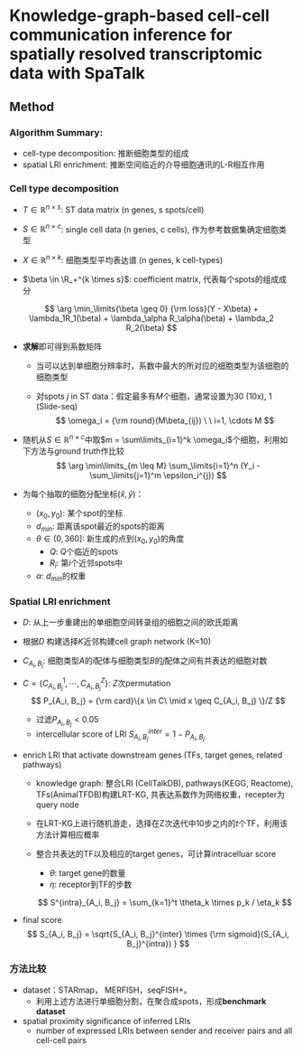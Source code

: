 # Knowledge-graph-based cell-cell communication inference for spatially resolved transcriptomic data with SpaTalk



## Method

### Algorithm Summary:

* cell-type decomposition: 推断细胞类型的组成
* spatial LRI enrichment: 推断空间临近的介导细胞通讯的L-R相互作用



### Cell type decomposition

* $T \in \mathbb{R}^{n \times s}$: ST data matrix (n genes, s spots/cell)
* $S \in \mathbb{R}^{n \times c}$: single cell data (n genes, c cells), 作为参考数据集确定细胞类型
* $X \in \mathbb{R}^{n \times k}$: 细胞类型平均表达谱 (n genes, k cell-types)

* $\beta \in \R_+^{k \times s}$: coefficient matrix, 代表每个spots的组成成分

$$
\arg \min_\limits{\beta \geq 0} {\rm loss}(Y - X\beta) + \lambda_1R_1(\beta) + \lambda_\alpha R_\alpha(\beta) + \lambda_2 R_2(\beta)
$$

* **求解**即可得到系数矩阵

  * 当可以达到单细胞分辨率时，系数中最大的所对应的细胞类型为该细胞的细胞类型

  * 对spots $j$ in ST data：假定最多有$M$个细胞，通常设置为30 (10x), 1 (Slide-seq)
    $$
    \omega_i = {\rm round}(M\beta_{ij}) \ \ i=1, \cdots M
    $$

* 随机从$S \in \mathbb{R}^{n \times c}$中取$m = \sum\limits_{i=1}^k \omega_i$个细胞，利用如下方法与ground truth作比较
  $$
  \arg \min\limits_{m \leq M} \sum_\limits{i=1}^n (Y_i - \sum_\limits{j=1}^m \epsilon_i^{j})
  $$

* 为每个抽取的细胞分配坐标$(\hat x, \hat y)$：
  * $(x_0, y_0)$: 某个spot的坐标
  * $d_{min}$: 距离该spot最近的spots的距离
  * $\theta \in (0, 360]$: 新生成的点到$(x_0, y_0)$的角度
    * $Q$: $Q$个临近的spots
    * $R_i$: 第$i$个近邻spots中
  * $\alpha$: $d_{min}$的权重



### Spatial LRI enrichment

* $D$: 从上一步重建出的单细胞空间转录组的细胞之间的欧氏距离

* 根据$D$ 构建选择$K$近邻构建cell graph network (K=10)

* $C_{A_i, B_j}$: 细胞类型$A$的$i$配体与细胞类型$B$的$j$配体之间有共表达的细胞对数

* $C = \{C_{A_i, B_j}^{1}, \cdots, C_{A_i, B_j}^{Z} \}$: $Z$次permutation
  $$
  P_{A_i, B_j} = {\rm card}\{x \in C\ \mid x \geq C_{A_i, B_j} \}/Z
  $$

  * 过滤$P_{A_i, B_j} < 0.05$
  * intercellular score of LRI $S_{A_i, B_j}^{inter} = 1 - P_{A_i, B_j}$

* enrich LRI that activate downstream genes (TFs, target genes, related pathways)

  * knowledge graph: 整合LRI (CellTalkDB), pathways(KEGG, Reactome), TFs(AnimalTFDB)构建LRT-KG, 共表达系数作为网络权重，recepter为query node

  * 在LRT-KG上进行随机游走，选择在Z次迭代中10步之内的$t$个TF，利用该方法计算相应概率

  * 整合共表达的TF以及相应的target genes，可计算intracelluar score

    * $\theta$: target gene的数量
    * $\eta$: receptor到TF的步数

    $$
    S^{intra}_{A_i, B_j} = \sum_{k=1}^t \theta_k \times p_k / \eta_k
    $$

* final score
  $$
  S_{A_i, B_j} = \sqrt{S_{A_i, B_j}^{inter} \times {\rm sigmoid}(S_{A_i, B_j}^{intra}) }
  $$
  

### 方法比较

* dataset：STARmap， MERFISH，seqFISH+。
  * 利用上述方法进行单细胞分割，在聚合成spots，形成**benchmark dataset**
* spatial proximity significance of inferred LRIs
  * number of expressed LRIs between sender and receiver pairs and all cell-cell pairs